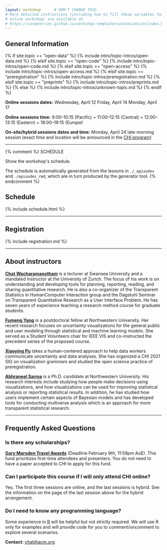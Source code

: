 ```yaml
---
layout: workshop      # DON'T CHANGE THIS.
# More detailed instructions (including how to fill these variables for an
# online workshop) are available at
# https://carpentries.github.io/workshop-template/customization/index.html
---
```


<h2 class='section-info' id="general">General Information</h2>

{% if site.topic == "open-data" %}
{% include intro/topic-intros/open-data.md %}
{% elsif site.topic == "open-code" %}
{% include intro/topic-intros/open-code.md %}
{% elsif site.topic == "open-access" %}
{% include intro/topic-intros/open-access.md %}
{% elsif site.topic == "preregistration" %} 
{% include intro/topic-intros/preregistration.md %} <!-- this file contains content under General Information -->
{% elsif site.topic == "preprints" %}
{% include intro/topic-intros/preprints.md %}
{% else %}
{% include intro/topic-intros/unknown-topic.md %}
{% endif %}



<p id="when">
  <strong>Online sessions dates:</strong>
  Wednesday, April 12
  Friday, April 14
  Monday, April 17
</p>
<p>
  <strong>Online sessions time:</strong>
    9:00–10:15 (Pacific) = 11:00–12:15 (Central) = 12:00–13:15 (Eastern) = 18:00–19:15 (Europe)
</p>
<strong>On-site/hybrid sessions dates and time:</strong> Monday, April 24 late-morning session (exact time and location will be announced in the <a href="https://chi2023.acm.org/program/">CHI program</a>)

<!-- <p>
  <strong>Calendar entries:</strong>
  <ul>
    <li>
      <a href="https://drive.google.com/file/d/19fGGn9XhkRVOPYCzuZoXvqY-xiRukE3a/view?usp=sharing" target="_blank">iCal (all)</a>
    </li>
    <li>
      Google Calendar or Outlook: 
      <a href="https://www.worldtimebuddy.com/?qm=1&lid=2657896,5391959,5128581,4335045&h=2657896&date=2022-4-18&sln=18-19.5&hf=1" target="_blank">Day 1</a>,
      <a href="https://www.worldtimebuddy.com/?qm=1&lid=2657896,5391959,5128581,4335045&h=2657896&date=2022-4-20&sln=18-19.5&hf=1" target="_blank">Day 2</a>,
      <a href="https://www.worldtimebuddy.com/?qm=1&lid=2657896,5391959,5128581,4335045&h=2657896&date=2022-4-22&sln=18-19.5&hf=1" target="_blank">Day 3</a>, and
      <a href="https://www.worldtimebuddy.com/?qm=1&lid=2657896,5391959,5128581,4335045&h=2657896&date=2022-4-29&sln=18-19.5&hf=1" target="_blank">Day 4</a>. <br/>
      <small> (Note: World Time Buddy supports 30-minute chunks, so the calendar entries download from there will be 15 minutes longer than the actual time.)</small>
    </li>
  </ul>
</p> -->




<hr/>

{% comment %}
SCHEDULE

Show the workshop's schedule.

The schedule is automatically generated from the lessons in `./_episodes` and `./episodes_rmd`, which are in turn produced by the generator tool.
{% endcomment %}

<h2 class='section-info' id="schedule">Schedule</h2> 

{% include schedule.html %}

<!-- 📅 Calendar entries for these dates are available in the <strong>General Information</strong> section above. -->
<hr/>

<h2 class='section-info' id="registration">Registration</h2> 

{% include registration.md %}
<hr/>


<h2 class='section-info' id="instructors">About instructors</h2> 

[__Chat Wacharamanotham__](https://chatchavan.github.io) is a lecturer at Swansea University and a mandated instructor at the University of Zurich. The focus of his work is on understanding and developing tools for planning, reporting, reading, and sharing quantitative research. He is also a co-organizer of the Transparent Statistics in HumanComputer Interaction group and the Dagstuhl Seminar on Transparent Quantitative Research as a User Interface Problem. He has seven years of experience teaching a research method course for graduate students. 

[__Fumeng Yang__](http://www.fmyang.com/) is a postdoctoral fellow at Northwestern University. Her recent research focuses on uncertainty visualizations for the general public and user modeling through statistical and machine learning models. She served as a Student Volunteers chair for IEEE VIS and co-instructed the precedent series of the proposed course.

[__Xiaoying Pu__](xiaoyingpu.github.io) takes a human-centered approach to help data workers communicate uncertainty and data analyses. She has organized a CHI 2021 SIG on visualization grammars and studied the open science practice of preregistration.

[__Abhraneel Sarma__](http://abhsarma.github.io/) is a Ph.D. candidate at Northwestern University. His research interests include studying how people make decisions using visualizations, and how visualizations can be used for improving statistical analysis or reporting statistical results. In addition, he has studied how users implement certain aspects of Bayesian models and has developed tools for conducting multiverse analysis which is an approach for more transparent statistical research.
<hr/>

<h2 class='section-info' id="faq">Frequently Asked Questions</h2> 

### Is there any scholarships?
[__Gary Marsden Travel Awards__](https://sigchi.submittable.com/submit/165150/gary-marsden-travel-awards) (Deadline February 9th, 11:59pm AoE). This fund prioritizes first-time attendees and presenters. You do not need to have a paper accepted to CHI to apply for this fund.

### Can I participate this course if I will only attend CHI online?
Yes. The first three sessions are online, and the last sessions is hybrid. See the information on the page of the last session above for the hybrid arrangement.

### Do I need to know any programming language?
Some experience in [R](http://r-project.org) will be helpful but not strictly required. We will use R only for examples and will provide code for you to comment/uncomment to explore several scenarios.


<p id="contact">
  <strong>Contact:</strong>
  <a class='contact-info' href='mailto:chat@acm.org?subject=[CHI Course]'>chat@acm.org</a>
</p>
